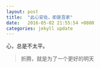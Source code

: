 ```yaml
---
layout: post
title:  "此心安处，即是吾家"
date:   2016-05-02 21:55:54 +0800
categories: jekyll update
---
```

心，总是不太平。

> 折腾，就是为了一个更好的明天


